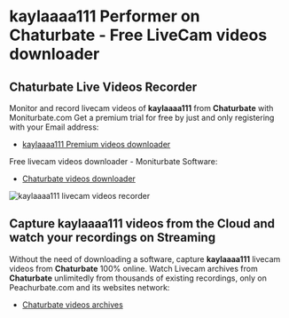 # kaylaaaa111 Performer on Chaturbate - Free LiveCam videos downloader

## Chaturbate Live Videos Recorder

Monitor and record livecam videos of **kaylaaaa111** from **Chaturbate** with Moniturbate.com
Get a premium trial for free by just and only registering with your Email address:
* [kaylaaaa111 Premium videos downloader](https://moniturbate.com/request-demo-licence-key.html)

Free livecam videos downloader - Moniturbate Software:
* [Chaturbate videos downloader](https://moniturbate.com/moniturbate-download-software.html)

![kaylaaaa111 livecam videos recorder](https://peachurnet.com/templates/moniturbate-software.png)


## Capture kaylaaaa111 videos from the Cloud and watch your recordings on Streaming

Without the need of downloading a software, capture **kaylaaaa111** livecam videos from **Chaturbate** 100% online.
Watch Livecam archives from **Chaturbate** unlimitedly from thousands of existing recordings, only on Peachurbate.com and its websites network:
* [Chaturbate videos archives](https://peachurnet.com/)
